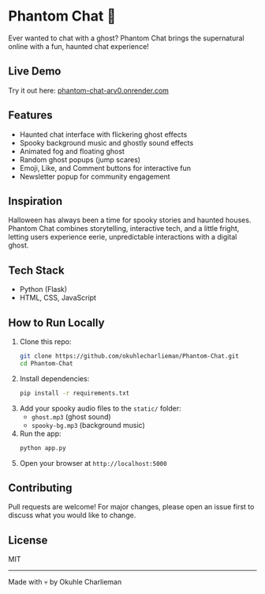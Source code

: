 # Phantom Chat 👻

Ever wanted to chat with a ghost? Phantom Chat brings the supernatural online with a fun, haunted chat experience!

## Live Demo
Try it out here: [phantom-chat-arv0.onrender.com](https://phantom-chat-arv0.onrender.com/)

## Features
- Haunted chat interface with flickering ghost effects
- Spooky background music and ghostly sound effects
- Animated fog and floating ghost
- Random ghost popups (jump scares)
- Emoji, Like, and Comment buttons for interactive fun
- Newsletter popup for community engagement

## Inspiration
Halloween has always been a time for spooky stories and haunted houses. Phantom Chat combines storytelling, interactive tech, and a little fright, letting users experience eerie, unpredictable interactions with a digital ghost.

## Tech Stack
- Python (Flask)
- HTML, CSS, JavaScript

## How to Run Locally
1. Clone this repo:
   ```bash
   git clone https://github.com/okuhlecharlieman/Phantom-Chat.git
   cd Phantom-Chat
   ```
2. Install dependencies:
   ```bash
   pip install -r requirements.txt
   ```
3. Add your spooky audio files to the `static/` folder:
   - `ghost.mp3` (ghost sound)
   - `spooky-bg.mp3` (background music)
4. Run the app:
   ```bash
   python app.py
   ```
5. Open your browser at `http://localhost:5000`

## Contributing
Pull requests are welcome! For major changes, please open an issue first to discuss what you would like to change.

## License
MIT

---
Made with 💀 by Okuhle Charlieman
